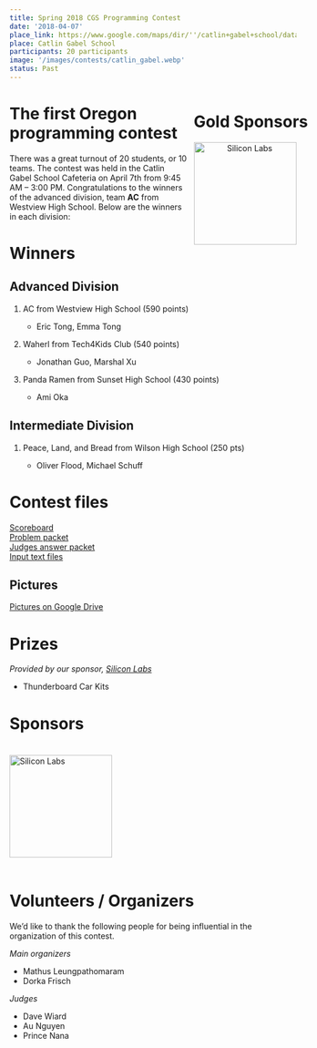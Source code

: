 ```yaml
---
title: Spring 2018 CGS Programming Contest
date: '2018-04-07'
place_link: https://www.google.com/maps/dir/''/catlin+gabel+school/data=!4m5!4m4!1m0!1m2!1m1!1s0x549509433a879379:0x688f19935355949f?sa=X&ved=2ahUKEwj2kdrV45fdAhXfHTQIHUdLBt0Q9RcwE3oECAcQEw
place: Catlin Gabel School
participants: 20 participants
image: '/images/contests/catlin_gabel.webp'
status: Past
---
```


<div style="float: right; margin-right: -20px; margin-left: 10px; text-align: center;">
  <h1 style="text-align: left;"><b>Gold Sponsors</b></h1>
  <a href="https://www.silabs.com/"><img src="/images/partners/siliconlabs.webp" alt="Silicon Labs" style="width: 180px; margin-right: 20px;"></a> <br> 
</div>


# The first Oregon programming contest

There was a great turnout of 20 students, or 10 teams. The contest was held in the Catlin Gabel School Cafeteria on April 7th from 9:45 AM – 3:00 PM. Congratulations to the winners of the advanced division, team **AC** from Westview High School. Below are the winners in each division:

# Winners

## Advanced Division

1. AC from Westview High School (590 points)

    - Eric Tong, Emma Tong
2. Waherl from Tech4Kids Club (540 points)

    - Jonathan Guo, Marshal Xu
3. Panda Ramen from Sunset High School (430 points)

    - Ami Oka

## Intermediate Division

1. Peace, Land, and Bread from Wilson High School (250 pts)

    - Oliver Flood, Michael Schuff

# Contest files

[Scoreboard](https://teamscode.blob.core.windows.net/public-files/spring_2018_cgs/scoreboard.pdf)  
[Problem packet](https://teamscode.blob.core.windows.net/public-files/spring_2018_cgs/problem_set.pdf)  
[Judges answer packet](https://teamscode.blob.core.windows.net/public-files/spring_2018_cgs/judges_data.pdf)  
[Input text files](https://teamscode.blob.core.windows.net/public-files/spring_2018_cgs/inputs_outputs.zip)

## Pictures

[Pictures on Google Drive](https://drive.google.com/open?id=117QXcUUzm0AdszmzsFQt1zKQBQrJcdND)

# Prizes

*Provided by our sponsor, <a href="https://www.silabs.com/">Silicon Labs</a>*

- Thunderboard Car Kits

# Sponsors

<div>
  <a href="https://www.silabs.com">
    <img src="/images/partners/siliconlabs.webp" alt="Silicon Labs" style="width: 180px; margin-top: 20px; margin-bottom: 20px;">
  </a>
</div>

# Volunteers / Organizers

We’d like to thank the following people for being influential in the organization of this contest.

_Main organizers_

- Mathus Leungpathomaram
- Dorka Frisch

_Judges_

- Dave Wiard
- Au Nguyen
- Prince Nana
